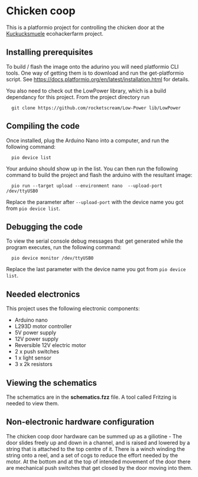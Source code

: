 Chicken coop
============

This is a platformio project for controlling the chicken door at the
[Kuckucksmuele](https://wiki.ecohackerfarm.org/kuckucksmuehle:start) ecohackerfarm
project.

## Installing prerequisites

To build / flash the image onto the adurino you will need platformio CLI tools. One way of getting them is to download and run the get-platformio script. See https://docs.platformio.org/en/latest/installation.html for details.

You also need to check out the LowPower library, which is a build dependancy for this project. From the project directory run
```
  git clone https://github.com/rocketscream/Low-Power lib/LowPower
```

## Compiling the code

Once installed, plug the Arduino Nano into a computer, and run the following command:
```
  pio device list
```

Your arduino should show up in the list. You can then run the following command to build the project and flash the arduino with the resultant image:

```
  pio run --target upload --environment nano  --upload-port /dev/ttyUSB0
```
Replace the parameter after ```--upload-port``` with the device name you got from ```pio device list```.

## Debugging the code

To view the serial console debug messages that get generated while the program executes, run the following command:
```
  pio device monitor /dev/ttyUSB0
```
Replace the last parameter with the device name you got from ```pio device list```.

## Needed electronics

This project uses the following electronic components:
 * Arduino nano
 * L293D motor controller
 * 5V power supply
 * 12V power supply
 * Reversible 12V electric motor
 * 2 x push switches
 * 1 x light sensor
 * 3 x 2k resistors

## Viewing the schematics

The schematics are in the **schematics.fzz** file. A tool called Fritzing is needed to view them.

## Non-electronic hardware configuration

The chicken coop door hardware can be summed up as a giliotine - The door slides freely up and down in a channel, and is raised and lowered by a string that is attached to the top centre of it. There is a winch winding the string onto a reel, and a set of cogs to reduce the effort needed by the motor. At the bottom and at the top of intended movement of the door there are mechanical push switches that get closed by the door moving into them.

